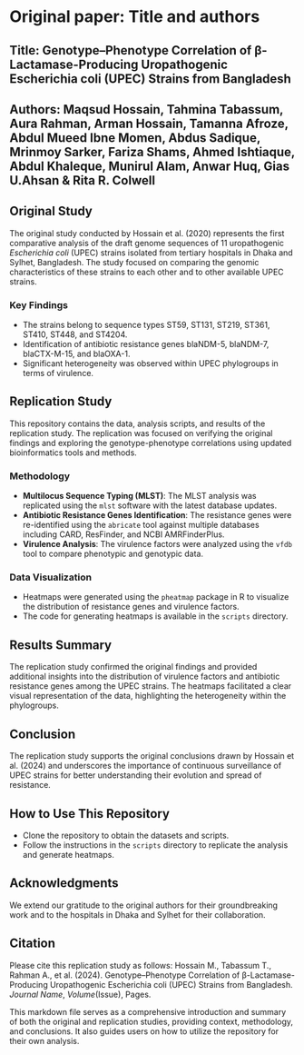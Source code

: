 # Original paper: Title and authors

## Title: Genotype–Phenotype Correlation of β-Lactamase-Producing Uropathogenic Escherichia coli (UPEC) Strains from Bangladesh

## Authors: Maqsud Hossain, Tahmina Tabassum, Aura Rahman, Arman Hossain, Tamanna Afroze, Abdul Mueed Ibne Momen, Abdus Sadique, Mrinmoy Sarker, Fariza Shams, Ahmed Ishtiaque, Abdul Khaleque, Munirul Alam, Anwar Huq, Gias U.Ahsan & Rita R. Colwell​

## Original Study
The original study conducted by Hossain et al. (2020) represents the first comparative analysis of the draft genome sequences of 11 uropathogenic *Escherichia coli* (UPEC) strains isolated from tertiary hospitals in Dhaka and Sylhet, Bangladesh. The study focused on comparing the genomic characteristics of these strains to each other and to other available UPEC strains.

### Key Findings
- The strains belong to sequence types ST59, ST131, ST219, ST361, ST410, ST448, and ST4204.
- Identification of antibiotic resistance genes blaNDM-5, blaNDM-7, blaCTX-M-15, and blaOXA-1.
- Significant heterogeneity was observed within UPEC phylogroups in terms of virulence.

## Replication Study
This repository contains the data, analysis scripts, and results of the replication study. The replication was focused on verifying the original findings and exploring the genotype-phenotype correlations using updated bioinformatics tools and methods.

### Methodology
- **Multilocus Sequence Typing (MLST)**: The MLST analysis was replicated using the `mlst` software with the latest database updates.
- **Antibiotic Resistance Genes Identification**: The resistance genes were re-identified using the `abricate` tool against multiple databases including CARD, ResFinder, and NCBI AMRFinderPlus.
- **Virulence Analysis**: The virulence factors were analyzed using the `vfdb` tool to compare phenotypic and genotypic data.

### Data Visualization
- Heatmaps were generated using the `pheatmap` package in R to visualize the distribution of resistance genes and virulence factors.
- The code for generating heatmaps is available in the `scripts` directory.

## Results Summary
The replication study confirmed the original findings and provided additional insights into the distribution of virulence factors and antibiotic resistance genes among the UPEC strains. The heatmaps facilitated a clear visual representation of the data, highlighting the heterogeneity within the phylogroups.

## Conclusion
The replication study supports the original conclusions drawn by Hossain et al. (2024) and underscores the importance of continuous surveillance of UPEC strains for better understanding their evolution and spread of resistance.

## How to Use This Repository
- Clone the repository to obtain the datasets and scripts.
- Follow the instructions in the `scripts` directory to replicate the analysis and generate heatmaps.

## Acknowledgments
We extend our gratitude to the original authors for their groundbreaking work and to the hospitals in Dhaka and Sylhet for their collaboration.

## Citation
Please cite this replication study as follows:
Hossain M., Tabassum T., Rahman A., et al. (2024). Genotype–Phenotype Correlation of β-Lactamase-Producing Uropathogenic Escherichia coli (UPEC) Strains from Bangladesh. *Journal Name*, *Volume*(Issue), Pages.

This markdown file serves as a comprehensive introduction and summary of both the original and replication studies, providing context, methodology, and conclusions. It also guides users on how to utilize the repository for their own analysis.

